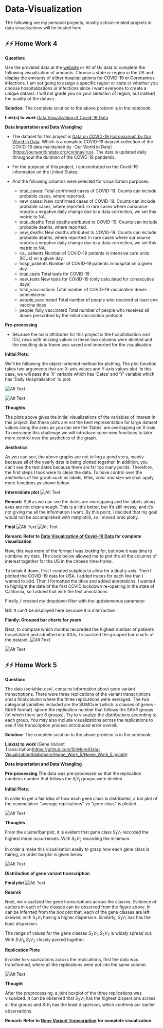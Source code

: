 # Data-Visualization
The following are my personal projects, mostly school-related projects in data visualizations will be hosted here.

## ⚡⚡ Home Work 4
**Question:**

 Use the provided data at the [website](https://ourworldindata.org/coronavirus/country/united-states?country=~USA) or All of Us data to complete the following visualization of amounts. Choose a state or region in the US and display the amounts of either hospitalizations for COVID-19 or Coronavirus infections. I am not going to assign a specific region or state or whether you choose hospitalizations or infections since I want everyone to create a unique dataviz. I will not grade you on your selection of region, but instead the quality of the dataviz.
 
 **Solution:**
 The complete solution to the above problem is in the notebook:
 
 **Link(s) to work** [Data Visualization of Covid-19 Data](https://github.com/SirMore/Data-Visualization/blob/main/Home_Work_4/first_visualization/Data%20Visualization%20of%20Covid-19%20Data.ipynb) 
 
 **Data Importation and Data Wrangling**

- The dataset for this project is [Data on COVID-19 (coronavirus) by Our World in Data](https://github.com/owid/covid-19-data/tree/master/public/data). Which is a  complete COVID-19 dataset collection of the COVID-19 data maintained by -Our World in Data](https://ourworldindata.org/coronavirus). The data is updated daily throughout the duration of the COVID-19 pandemic.

- For the purpose of this project, I concentrated on the Covid-19 information on the United States.

- And the following columns were selected for visualization purposes:
    - total_cases:	Total confirmed cases of COVID-19. Counts can include probable cases, where reported.
    - new_cases:	New confirmed cases of COVID-19. Counts can include probable cases, where reported. In rare cases where oursource reports a negative daily change due to a data correction, we set this metric to NA.
    - total_deaths	Total deaths attributed to COVID-19. Counts can include probable deaths, where reported.
    - new_deaths	New deaths attributed to COVID-19. Counts can include probable deaths, where reported. In rare cases where our source reports a negative daily change due to a data correction, we set this metric to NA.
    - icu_patients	Number of COVID-19 patients in intensive care units (ICUs) on a given day.
    - hosp_patients	Number of COVID-19 patients in hospital on a given day
    - total_tests	Total tests for COVID-19
    - new_tests	New tests for COVID-19 (only calculated for consecutive days)
    - total_vaccinations	Total number of COVID-19 vaccination doses administered
    - people_vaccinated	Total number of people who received at least one vaccine dose
    - people_fully_vaccinated	Total number of people who received all doses prescribed by the initial vaccination protocol
    

**Pre-processing**
- Because the main attributes for this project is the hospitalisation and ICU, rows with missing values in these two columns were deleted and the resulting data frame was saved and imported for the visualisation.


**Initial Plots**: 

We’ll be following the object-oriented method for plotting. The plot function takes two arguments that are X-axis values and Y-axis values plot. In this case, we will pass the ‘X’ variable which has ‘Dates’ and ‘Y’ variable which has ‘Daily Hospitalisation’ to plot.

![Alt Text](https://github.com/SirMore/Data-Visualization/blob/main/Home_Work_4/first_visualization/figures/initial_hosp.png)

![Alt Text](https://github.com/SirMore/Data-Visualization/blob/main/Home_Work_4/first_visualization/figures/intitial_icu.png)

**Thoughts**

The plots above gives the initial visualizations of the variables of interest in this project.  But these plots are not the best representation for large dataset values along the axes as you can see the ‘Dates’ are overlapping on X-axis. To overcome this challenge we will introduce some new functions to take more control over the aesthetics of the graph.

**Aesthetics**

As you can see, the above graphs are not telling a good story, mainly because all of the yearly data is being plotted together. In addition, you can’t see the test dates because there are far too many points. Therefore, the first steps I took were to clean the data.
To have control over the aesthetics of the graph such as labels, titles, color and size we shall apply more functions as shown below.

**Intermidiate plot**
![Alt Text](https://github.com/SirMore/Data-Visualization/blob/main/Home_Work_4/first_visualization/figures/intermediate_hosp.png)

**Remark:**
Still as we can see the dates are overlapping and the labels along axes are not clear enough. 
This is a little better, but it’s still messy, and it’s not giving me all the information I want. By this point, I decided that my goal would not be accomplished with matplotlib, so I moved onto plotly.

**Final**
![Alt Text](https://github.com/SirMore/Data-Visualization/blob/main/Home_Work_4/first_visualization/figures/final_hosp.png)
![Alt Text](https://github.com/SirMore/Data-Visualization/blob/main/Home_Work_4/first_visualization/figures/final_icu.png)

**Remark: Refer to [Data Visualization of Covid-19 Data](https://github.com/SirMore/Data-Visualization/blob/main/Home_Work_4/first_visualization/Data%20Visualization%20of%20Covid-19%20Data.ipynb) for complete visualization**

Now, this was more of the format I was looking for, but now it was time to combine my data. The code below allowed me to plot the all the columns of interest together for the US in the chosen time-frame.

To break it down, first I created subplots to allow for a dual y-axis. Then I plotted the COVID-19 data for USA. I added traces for each line that I wanted to add. Then I formatted the titles and added annotations. I wanted to highlight the date of the first COVID lockdown re-opening in the state of California, so I added that with the text annotations.

Finally, I created my dropdown filter with the updatemenus parameter. 

NB: It can't be displayed here because it is interractive.

**Fianlly: Grouped bar charts for years**

Next, to compare which months recoreded the highest number of patients hospitalized and admitted into ICUs, I visualized the grouped bar charts of the dataset.
![Alt Text](https://github.com/SirMore/Data-Visualization/blob/main/Home_Work_4/first_visualization/figures/final_month_hosp.png)

![Alt Text](https://github.com/SirMore/Data-Visualization/blob/main/Home_Work_4/first_visualization/figures/final_month_icu.png)


## ⚡⚡ Home Work 5
**Question:**

The data (serialdat.csv), contains information about gene variant transcriptions. There were three replications of the variant transcriptions and a final column where the three replications were averaged. The two categorial varialbes included are the SUMOver (which is classes of genes - S#V# format). Ignore the replication number that follows the S#V# groups (of which there are 6 groups). Try to visualize the distributions according to each group. You may also include visualizations across the replications to see if the transcription process introduced error overall..
 
 **Solution:**
 The complete solution to the above problem is in the notebook:
 
 **Link(s) to work** [Gene Variant Transcription]https://github.com/SirMore/Data-Visualization/blob/main/Home_Work_5/Home_Work_5.ipynb)) 
 
 **Data Importation and Data Wrangling**
    

**Pre-processing**
The data was pre-processed so that the replication numbers number that follows the $S_iV_j$ groups  were deleled.


**Initial Plots**: 

In order to get a fair idea of how each gene class is distributed, a bar plot of the cummulative "average replications" vs "gene  class" is plotted.

![Alt Text](https://github.com/SirMore/Data-Visualization/blob/main/Home_Work_5/figures/ini_1.png)

**Thoughts**

From the cluster/bar plot, it is evident that gene class $S_1V_1$ recorded the highest mean occurrences. With $S_2V_2$ recording the minimum.



In order a make this visualisation easily to grasp how each gene class is fairing, an order barplot is given below

![Alt Text](https://github.com/SirMore/Data-Visualization/blob/main/Home_Work_5/figures/ini_2.png)

**Distribution of gene variant transcription**

**Final plot**
![Alt Text](https://github.com/SirMore/Data-Visualization/blob/main/Home_Work_5/figures/ini_3.png)

**Reamrk**

Next, we visualized the gene transcriptions across the classes. Evidence of outliers in each of the classes can be observed from the figure above. In can be inferrted from the box plot that, each of the gene classes are left skewed, with $S_2V_1$ having a higher dispersion. Similarly, $S_1V_1$ has has the least dispersion. 

The range of values for the gene classes $S_2V_1, S_2V_2$ is widely spread out. With $S_1V_1, S_1V_2$ closely parked together.



**Replication Plots**

In order to visualizations across the replications, first the data was transformed, where all the replications were put into the same column. 

![Alt Text](https://github.com/SirMore/Data-Visualization/blob/main/Home_Work_5/figures/ini_4.png)

**Thought**

After the preprocessing, a joint boxplot of the three replications was visualized.  It can be observed that $S_2V_1$ has the highest dispersions across all the groups and $S_1V_1$ has the least dispersion, which confirms our earlier observations.

**Remark: Refer to [Gene Variant Transcription](https://github.com/SirMore/Data-Visualization/blob/main/Home_Work_5/Home_Work_5.ipynb) for complete visualization**

## 
